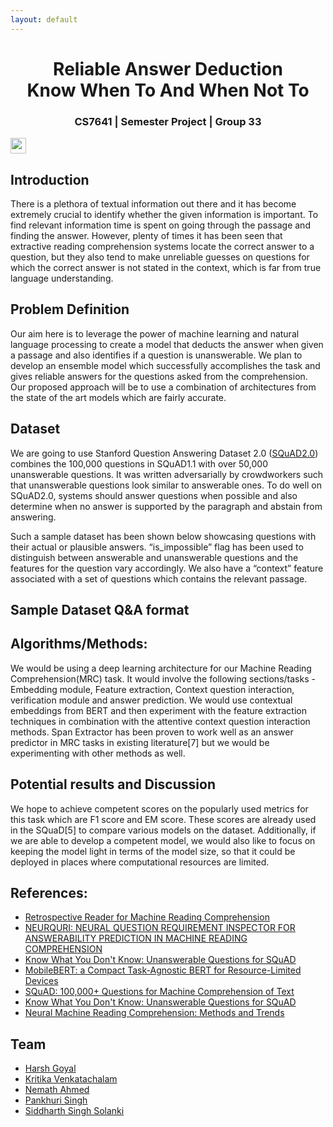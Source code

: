 ```yaml
---
layout: default
---
```


<!-- ![Banner](assets/biscuit.png)


**[Biscuit](http://sblisesivdin.github.io/biscuit)** is a single-page responsive Jekyll theme. This is the most simple and still-good-looking Jekyll theme that you can find.  -->


<h1 style="text-align: center;">Reliable Answer Deduction <br />  Know When To And When Not To</h1>

<h3 style="text-align: center;">CS7641 | Semester Project | Group 33</h3>

[<img src="https://s18955.pcdn.co/wp-content/uploads/2018/02/github.png" width="25"/>](https://github.com/user/repository/subscription)

## Introduction

There is a plethora of textual information out there and it has become extremely crucial to identify whether the given information is important. To find relevant information time is spent on going through the passage and finding the answer. However, plenty of times it has been seen that extractive reading comprehension systems locate the correct answer to a question, but they also tend to make unreliable guesses on questions for which the correct answer is not stated in the context, which is far from true language understanding.

## Problem Definition

Our aim here is to leverage the power of machine learning and natural language processing to create a model that deducts the answer when given a passage and also identifies if a question is unanswerable. We plan to develop an ensemble model which successfully accomplishes the task and gives reliable answers for the questions asked from the comprehension. Our proposed approach will be to use a combination of architectures from the state of the art models which are fairly accurate.  



## Dataset
We are going to use Stanford Question Answering Dataset 2.0 ([SQuAD2.0](https://rajpurkar.github.io/SQuAD-explorer/)) combines the 100,000 questions in SQuAD1.1 with over 50,000 unanswerable questions. It was written adversarially by crowdworkers such that unanswerable questions look similar to answerable ones. To do well on SQuAD2.0, systems should answer questions when possible and also determine when no answer is supported by the paragraph and abstain from answering. 


Such a sample dataset has been shown below showcasing questions with their actual or plausible answers. “is_impossible” flag has been used to distinguish between answerable and unanswerable questions and the features for the question vary accordingly. We also have a “context” feature associated with a set of questions which contains the relevant passage. 


## Sample Dataset Q&A format

## Algorithms/Methods:
We would be using a deep learning architecture for our Machine Reading Comprehension(MRC) task. It would involve the following sections/tasks -
Embedding module, Feature extraction, Context question interaction, verification module and answer prediction. 
We would use contextual embeddings from BERT and then experiment with the feature extraction techniques in combination with the attentive context question interaction methods. Span Extractor has been proven to work well as an answer predictor in MRC tasks in existing literature[7] but we would be experimenting with other methods as well.

## Potential results and Discussion
We hope to achieve competent scores on the popularly used metrics for this task which are F1 score and EM score. These scores are already used in the SQuaD[5] to compare various models on the dataset. Additionally, if we are able to develop a competent model, we would also like to focus on keeping the model light in terms of the model size, so that it could be deployed in places where computational resources are limited.

## References:

- [Retrospective Reader for Machine Reading Comprehension](https://arxiv.org/abs/2001.09694) 
- [NEURQURI: NEURAL QUESTION REQUIREMENT INSPECTOR FOR ANSWERABILITY PREDICTION IN MACHINE READING COMPREHENSION](https://openreview.net/pdf?id=ryxgsCVYPr)
- [Know What You Don't Know: Unanswerable Questions for SQuAD](https://arxiv.org/abs/1806.03822) 
- [MobileBERT: a Compact Task-Agnostic BERT for Resource-Limited Devices](https://arxiv.org/pdf/2004.02984)
- [SQuAD: 100,000+ Questions for Machine Comprehension of Text](https://arxiv.org/pdf/1606.05250.pdf)
- [Know What You Don't Know: Unanswerable Questions for SQuAD](https://arxiv.org/abs/1806.03822) 
- [Neural Machine Reading Comprehension: Methods and Trends](https://arxiv.org/abs/1907.01118) 


## Team


* [Harsh Goyal](mailto:hgoyal34@gatech.edu)
* [Kritika Venkatachalam](mailto:kvenkata8@gatech.edu)
* [Nemath Ahmed](mailto:nshaik6@gatech.edu) 
* [Pankhuri Singh](mailto:psingh374@gatech.edu)
* [Siddharth Singh Solanki](mailto:siddharth.solanki@gatech.edu)

<!-- ### Files

* `_config.yml`            : Main configuration file.
* `index.md`               : Website page (for now, this page).
* `_includes/head.html`    : File to add custom code to `<head>` section.
* `_includes/scripts.html` : File to add custom code before `</body>`. You can change footer at here.
* `_sass` folder           : Related scss files can be found at this folder.
* `css/main.csss`          : Main scss file.
* `README.md`              : A simple readme file.

## Example tag usage

## Header 1
### Header 2
#### Header 3
**bold**
*italic*

> blockquotes

~~~python
import os,time
print ("Biscuit")
~~~

## Licence and Author Information

Biscuit is derived from currently deprecated theme [Solo](http://github.com/chibicode/solo). The development of Biscuit is maintained by [Sefer Bora Lisesivdin](https://lrgresearch.org/bora).

Biscuit and the previous code where Biscuit is derived are distributed with [MIT license](https://github.com/sblisesivdin/biscuit/blob/gh-pages/LICENSE).
 -->
